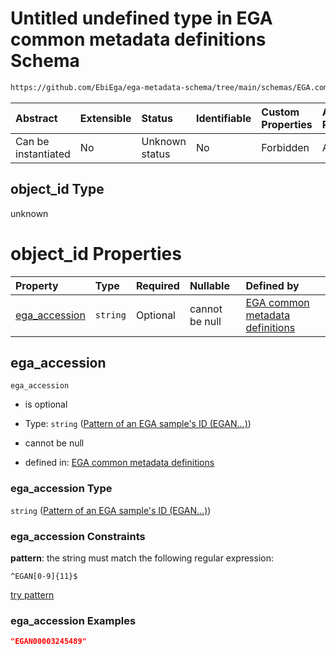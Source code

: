 # Untitled undefined type in EGA common metadata definitions Schema

```txt
https://github.com/EbiEga/ega-metadata-schema/tree/main/schemas/EGA.common-definitions.json#/definitions/object-id-and-object-type-check/anyOf/4/properties/object_id
```



| Abstract            | Extensible | Status         | Identifiable | Custom Properties | Additional Properties | Access Restrictions | Defined In                                                                                |
| :------------------ | :--------- | :------------- | :----------- | :---------------- | :-------------------- | :------------------ | :---------------------------------------------------------------------------------------- |
| Can be instantiated | No         | Unknown status | No           | Forbidden         | Allowed               | none                | [EGA.common-definitions.json*](../out/EGA.common-definitions.json "open original schema") |

## object_id Type

unknown

# object_id Properties

| Property                        | Type     | Required | Nullable       | Defined by                                                                                                                                                                                                                                                                                  |
| :------------------------------ | :------- | :------- | :------------- | :------------------------------------------------------------------------------------------------------------------------------------------------------------------------------------------------------------------------------------------------------------------------------------------ |
| [ega_accession](#ega_accession) | `string` | Optional | cannot be null | [EGA common metadata definitions](ega-12-definitions-pattern-of-an-ega-samples-id-egan.md "https://github.com/EbiEga/ega-metadata-schema/tree/main/schemas/EGA.common-definitions.json#/definitions/object-id-and-object-type-check/anyOf/4/properties/object_id/properties/ega_accession") |

## ega_accession



`ega_accession`

*   is optional

*   Type: `string` ([Pattern of an EGA sample's ID (EGAN...)](ega-12-definitions-pattern-of-an-ega-samples-id-egan.md))

*   cannot be null

*   defined in: [EGA common metadata definitions](ega-12-definitions-pattern-of-an-ega-samples-id-egan.md "https://github.com/EbiEga/ega-metadata-schema/tree/main/schemas/EGA.common-definitions.json#/definitions/object-id-and-object-type-check/anyOf/4/properties/object_id/properties/ega_accession")

### ega_accession Type

`string` ([Pattern of an EGA sample's ID (EGAN...)](ega-12-definitions-pattern-of-an-ega-samples-id-egan.md))

### ega_accession Constraints

**pattern**: the string must match the following regular expression: 

```regexp
^EGAN[0-9]{11}$
```

[try pattern](https://regexr.com/?expression=%5EEGAN%5B0-9%5D%7B11%7D%24 "try regular expression with regexr.com")

### ega_accession Examples

```json
"EGAN00003245489"
```
